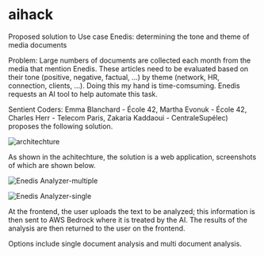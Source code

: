 # aihack

Proposed solution to Use case Enedis: determining the tone and theme of media documents

Problem: Large numbers of documents are collected each month from the media that mention Enedis. These articles need to be evaluated based on their tone (positive, negative, factual, ...) by theme (network, HR, connection, clients, ...). Doing this my hand is time-comsuming. Enedis requests an AI tool to help automate this task.

Sentient Coders: Emma Blanchard - École 42, Martha Evonuk - École 42, Charles Herr - Telecom Paris, Zakaria Kaddaoui - CentraleSupélec) proposes the following solution.

![architechture](https://github.com/user-attachments/assets/9f922fef-623e-4d86-b7cc-42a27ad34b95)

As shown in the achitechture, the solution is a web application, screenshots of which are shown below.

![Enedis Analyzer-multiple](https://github.com/user-attachments/assets/590fdcf9-e7bd-4e3c-ab45-0459060fa633)

![Enedis Analyzer-single](https://github.com/user-attachments/assets/1f3e0665-7030-4ad9-b315-41d062c6725f)

At the frontend, the user uploads the text to be analyzed; this information is then sent to AWS Bedrock where it is treated by the AI. The results of the analysis are then returned to the user on the frontend.

Options include single document analysis and multi document analysis.
